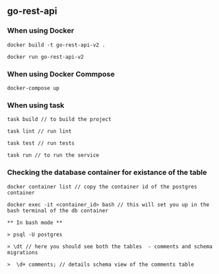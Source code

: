## go-rest-api

### When using Docker

    docker build -t go-rest-api-v2 .

    docker run go-rest-api-v2

### When using Docker Commpose

    docker-compose up

### When using task

    task build // to build the project

    task lint // run lint

    task test // run tests

    task run // to run the service

### Checking the database container for existance of the table

    docker container list // copy the container id of the postgres container

    docker exec -it <container_id> bash // this will set you up in the bash terminal of the db container

    ** In bash mode **

    > psql -U postgres

    > \dt // here you should see both the tables  - comments and schema migrations

    >  \d+ comments; // details schema view of the comments table




